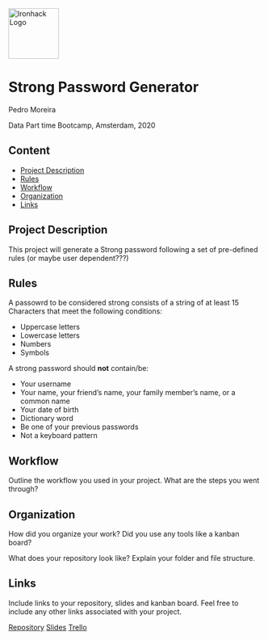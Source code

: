 <img src="https://bit.ly/2VnXWr2" alt="Ironhack Logo" width="100"/>

# Strong Password Generator
 Pedro Moreira

Data Part time Bootcamp, Amsterdam, 2020

## Content
- [Project Description](#project-description)
- [Rules](#rules)
- [Workflow](#workflow)
- [Organization](#organization)
- [Links](#links)

## Project Description
This project will generate a Strong password following a set of pre-defined rules (or maybe user dependent???)

## Rules
A passowrd to be considered strong consists of a string of at least 15 Characters that meet the following conditions:
- Uppercase letters
- Lowercase letters
- Numbers
- Symbols

A strong password should **not** contain/be:
- Your username
- Your name, your friend’s name, your family member’s name, or a common name
- Your date of birth
- Dictionary word
- Be one of your previous passwords
- Not a keyboard pattern

## Workflow
Outline the workflow you used in your project. What are the steps you went through?

## Organization
How did you organize your work? Did you use any tools like a kanban board?

What does your repository look like? Explain your folder and file structure.

## Links
Include links to your repository, slides and kanban board. Feel free to include any other links associated with your project.

[Repository](https://github.com/)
[Slides](https://slides.com/)
[Trello](https://trello.com/en)
